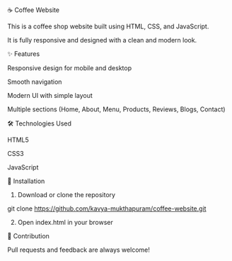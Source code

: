 
☕ Coffee Website

This is a coffee shop website built using HTML, CSS, and JavaScript.

It is fully responsive and designed with a clean and modern look.

✨ Features

Responsive design for mobile and desktop

Smooth navigation

Modern UI with simple layout

Multiple sections (Home, About, Menu, Products, Reviews, Blogs, Contact)

🛠 Technologies Used

HTML5

CSS3

JavaScript

📌 Installation

1. Download or clone the repository
   
git clone https://github.com/kavya-mukthapuram/coffee-website.git

2. Open index.html in your browser

🙌 Contribution

Pull requests and feedback are always welcome!
